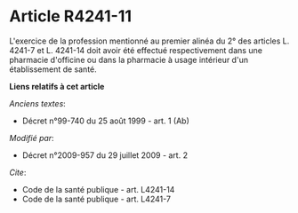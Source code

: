 # Article R4241-11

L'exercice de la profession mentionné au premier alinéa du 2° des articles L. 4241-7 et L. 4241-14 doit avoir été effectué
respectivement dans une pharmacie d'officine ou dans la pharmacie à usage intérieur d'un établissement de santé.

**Liens relatifs à cet article**

_Anciens textes_:

  - Décret n°99-740 du 25 août 1999 - art. 1 (Ab)

_Modifié par_:

  - Décret n°2009-957 du 29 juillet 2009 - art. 2

_Cite_:

  - Code de la santé publique - art. L4241-14
  - Code de la santé publique - art. L4241-7
